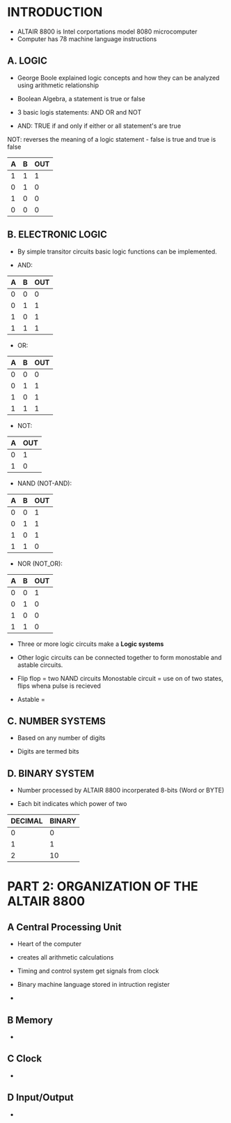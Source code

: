# INTRODUCTION
- ALTAIR 8800 is Intel corportations model 8080 microcomputer
- Computer has 78 machine language instructions

## A. LOGIC
- George Boole explained logic concepts and how they can be analyzed using arithmetic relationship
- Boolean Algebra, a statement is true or false

- 3 basic logis statements: AND OR and NOT

- AND: TRUE if and only if either or all statement's are true

NOT: reverses the meaning of a logic statement 
     - false is true and true is false

A  | B  | OUT|
---|---|---|
1|1|1|
0|1|0
1|0|0
0|0|0


## B. ELECTRONIC LOGIC

-  By simple transitor circuits basic logic functions can be implemented.

- AND:

A|B|OUT
--|--|--
0|0|0
0|1|1
1|0|1
1|1|1

- OR:

A|B|OUT
--|--|--
0|0|0
0|1|1
1|0|1
1|1|1

- NOT:

A| OUT
--|--
0|1
1|0

- NAND (NOT-AND):

A|B|OUT
--|--|--
0|0|1
0|1|1
1|0|1
1|1|0



- NOR (NOT_OR):

A|B|OUT
--|--|--
0|0|1
0|1|0
1|0|0
1|1|0


- Three or more logic circuits make a **Logic systems**

- Other logic circuits can be connected together to form monostable and astable circuits.
- Flip flop = two NAND circuits
Monostable circuit = use on of two states, flips whena pulse is recieved
- Astable = 

## C. NUMBER SYSTEMS
- Based on any number of digits

- Digits are termed bits

## D. BINARY SYSTEM

- Number processed by ALTAIR 8800 incorperated 8-bits (Word or BYTE)

- Each bit indicates which power of two

DECIMAL|BINARY
--|--
0|0|
1|1
2|10


# PART 2: ORGANIZATION OF THE ALTAIR 8800

## A Central Processing Unit
- Heart of the computer
- creates all arithmetic calculations
- Timing and control system get signals from clock

- Binary machine language stored in intruction register

- 
## B Memory
- 
## C Clock
- 
## D Input/Output
- 